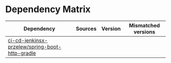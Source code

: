 # Dependency Matrix

Dependency | Sources | Version | Mismatched versions
---------- | ------- | ------- | -------------------
[ci-cd-jenkinsx-przelew/spring-boot-http-gradle](https://github.com/ci-cd-jenkinsx-przelew/spring-boot-http-gradle.git) |  | []() | 
